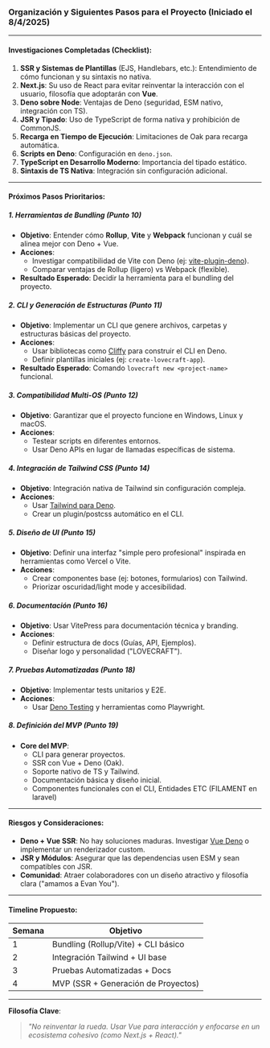 ### Organización y Siguientes Pasos para el Proyecto (Iniciado el 8/4/2025)

---

#### **Investigaciones Completadas (Checklist):**
1. **SSR y Sistemas de Plantillas** (EJS, Handlebars, etc.): Entendimiento de cómo funcionan y su sintaxis no nativa.  
2. **Next.js**: Su uso de React para evitar reinventar la interacción con el usuario, filosofía que adoptarán con **Vue**.  
3. **Deno sobre Node**: Ventajas de Deno (seguridad, ESM nativo, integración con TS).  
4. **JSR y Tipado**: Uso de TypeScript de forma nativa y prohibición de CommonJS.  
5. **Recarga en Tiempo de Ejecución**: Limitaciones de Oak para recarga automática.  
6. **Scripts en Deno**: Configuración en `deno.json`.  
7. **TypeScript en Desarrollo Moderno**: Importancia del tipado estático.  
8. **Sintaxis de TS Nativa**: Integración sin configuración adicional.  

---

#### **Próximos Pasos Prioritarios:**

##### **1. Herramientas de Bundling (Punto 10)**  
   - **Objetivo**: Entender cómo **Rollup**, **Vite** y **Webpack** funcionan y cuál se alinea mejor con Deno + Vue.  
   - **Acciones**:  
     - Investigar compatibilidad de Vite con Deno (ej: [vite-plugin-deno](https://github.com/denoland/vite-plugin-deno)).  
     - Comparar ventajas de Rollup (ligero) vs Webpack (flexible).  
   - **Resultado Esperado**: Decidir la herramienta para el bundling del proyecto.  

##### **2. CLI y Generación de Estructuras (Punto 11)**  
   - **Objetivo**: Implementar un CLI que genere archivos, carpetas y estructuras básicas del proyecto.  
   - **Acciones**:  
     - Usar bibliotecas como [Cliffy](https://github.com/c4spar/deno-cliffy) para construir el CLI en Deno.  
     - Definir plantillas iniciales (ej: `create-lovecraft-app`).  
   - **Resultado Esperado**: Comando `lovecraft new <project-name>` funcional.  

##### **3. Compatibilidad Multi-OS (Punto 12)**  
   - **Objetivo**: Garantizar que el proyecto funcione en Windows, Linux y macOS.  
   - **Acciones**:  
     - Testear scripts en diferentes entornos.  
     - Usar Deno APIs en lugar de llamadas específicas de sistema.  

##### **4. Integración de Tailwind CSS (Punto 14)**  
   - **Objetivo**: Integración nativa de Tailwind sin configuración compleja.  
   - **Acciones**:  
     - Usar [Tailwind para Deno](https://github.com/crewdevio/tailwind-deno).  
     - Crear un plugin/postcss automático en el CLI.  

##### **5. Diseño de UI (Punto 15)**  
   - **Objetivo**: Definir una interfaz "simple pero profesional" inspirada en herramientas como Vercel o Vite.  
   - **Acciones**:  
     - Crear componentes base (ej: botones, formularios) con Tailwind.  
     - Priorizar oscuridad/light mode y accesibilidad.  

##### **6. Documentación (Punto 16)**  
   - **Objetivo**: Usar VitePress para documentación técnica y branding.  
   - **Acciones**:  
     - Definir estructura de docs (Guías, API, Ejemplos).  
     - Diseñar logo y personalidad ("LOVECRAFT").  

##### **7. Pruebas Automatizadas (Punto 18)**  
   - **Objetivo**: Implementar tests unitarios y E2E.  
   - **Acciones**:  
     - Usar [Deno Testing](https://deno.land/manual/testing) y herramientas como Playwright.  

##### **8. Definición del MVP (Punto 19)**  
   - **Core del MVP**:  
     - CLI para generar proyectos.  
     - SSR con Vue + Deno (Oak).  
     - Soporte nativo de TS y Tailwind.  
     - Documentación básica y diseño inicial.
     - Componentes funcionales con el CLI, Entidades ETC (FILAMENT en laravel)

---

#### **Riesgos y Consideraciones:**  
- **Deno + Vue SSR**: No hay soluciones maduras. Investigar [Vue Deno](https://github.com/denoland/deno_vue) o implementar un renderizador custom.  
- **JSR y Módulos**: Asegurar que las dependencias usen ESM y sean compatibles con JSR.  
- **Comunidad**: Atraer colaboradores con un diseño atractivo y filosofía clara ("amamos a Evan You").  

---

#### **Timeline Propuesto:**  
| Semana | Objetivo |  
|--------|----------|  
| 1      | Bundling (Rollup/Vite) + CLI básico |  
| 2      | Integración Tailwind + UI base |  
| 3      | Pruebas Automatizadas + Docs |  
| 4      | MVP (SSR + Generación de Proyectos) |  

---

**Filosofía Clave**:  
> *"No reinventar la rueda. Usar Vue para interacción y enfocarse en un ecosistema cohesivo (como Next.js + React)."*  
